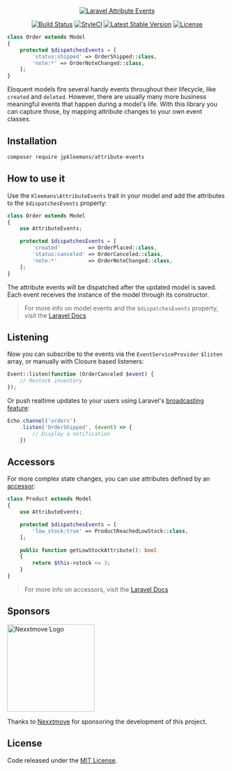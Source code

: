 <p align="center">
  <a href="https://attribute.events/">
    <img src="https://raw.githubusercontent.com/jpkleemans/attribute-events/gh-pages/attribute-events.svg" alt="Laravel Attribute Events">
  </a>
</p>

<p align="center">
  <a href="https://travis-ci.org/jpkleemans/attribute-events" target="_blank"><img src="https://img.shields.io/travis/jpkleemans/attribute-events?label=tests&style=flat-square" alt="Build Status"></a>
  <a href="https://github.styleci.io/repos/228425178" target="_blank"><img src="https://github.styleci.io/repos/228425178/shield?branch=master" alt="StyleCI"></a>
  <a href="https://packagist.org/packages/jpkleemans/attribute-events"><img src="https://img.shields.io/packagist/v/jpkleemans/attribute-events?label=stable&style=flat-square" alt="Latest Stable Version"></a>
  <a href="https://packagist.org/packages/jpkleemans/attribute-events"><img src="https://img.shields.io/packagist/l/jpkleemans/attribute-events?style=flat-square" alt="License"></a>
</p>

```php
class Order extends Model
{
    protected $dispatchesEvents = [
        'status:shipped' => OrderShipped::class,
        'note:*' => OrderNoteChanged::class,
    ];
}
```

Eloquent models fire several handy events throughout their lifecycle, like `created` and `deleted`. However, there are usually many more business meaningful events that happen during a model's life. With this library you can capture those, by mapping attribute changes to your own event classes.

## Installation
```bash
composer require jpkleemans/attribute-events
```

## How to use it
Use the `Kleemans\AttributeEvents` trait in your model and add the attributes to the `$dispatchesEvents` property:

```php
class Order extends Model
{
    use AttributeEvents;

    protected $dispatchesEvents = [
        'created'         => OrderPlaced::class,
        'status:canceled' => OrderCanceled::class,
        'note:*'          => OrderNoteChanged::class,
    ];
}
```

The attribute events will be dispatched after the updated model is saved. Each event receives the instance of the model through its constructor.

> For more info on model events and the `$dispatchesEvents` property, visit the <a href="https://laravel.com/docs/eloquent#events" target="_blank">Laravel Docs</a>

## Listening
Now you can subscribe to the events via the `EventServiceProvider` `$listen` array, or manually with Closure based listeners:

```php
Event::listen(function (OrderCanceled $event) {
    // Restock inventory
});
```

Or push realtime updates to your users using Laravel's <a href="https://laravel.com/docs/broadcasting" target="_blank">broadcasting feature</a>:

```js
Echo.channel('orders')
    .listen('OrderShipped', (event) => {
        // Display a notification
    })
```

## Accessors
For more complex state changes, you can use attributes defined by an <a href="https://laravel.com/docs/eloquent-mutators#defining-an-accessor" target="_blank">accessor</a>:

```php
class Product extends Model
{
    use AttributeEvents;

    protected $dispatchesEvents = [
        'low_stock:true' => ProductReachedLowStock::class,
    ];

    public function getLowStockAttribute(): bool
    {
        return $this->stock <= 3;
    }
}
```

> For more info on accessors, visit the <a href="https://laravel.com/docs/eloquent-mutators#defining-an-accessor" target="_blank">Laravel Docs</a>

## Sponsors

<a href="https://www.nexxtmove.nl/" target="_blank">
  <img src="https://raw.githubusercontent.com/jpkleemans/attribute-events/gh-pages/nexxtmove-logo.svg" alt="Nexxtmove Logo" width="200">
</a>

Thanks to <a href="https://www.nexxtmove.nl/" target="_blank">Nexxtmove</a> for sponsoring the development of this project.

## License

Code released under the [MIT License](https://github.com/jpkleemans/attribute-events/blob/master/LICENSE).
